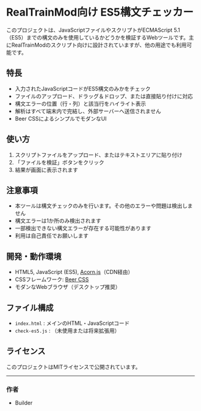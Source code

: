# RealTrainMod向け ES5構文チェッカー

このプロジェクトは、JavaScriptファイルやスクリプトがECMAScript 5.1（ES5）までの構文のみを使用しているかどうかを検証するWebツールです。主にRealTrainModのスクリプト向けに設計されていますが、他の用途でも利用可能です。

## 特長
- 入力されたJavaScriptコードがES5構文のみかをチェック
- ファイルのアップロード、ドラッグ＆ドロップ、または直接貼り付けに対応
- 構文エラーの位置（行・列）と該当行をハイライト表示
- 解析はすべて端末内で完結し、外部サーバーへ送信されません
- Beer CSSによるシンプルでモダンなUI

## 使い方
1. スクリプトファイルをアップロード、またはテキストエリアに貼り付け
2. 「ファイルを検証」ボタンをクリック
3. 結果が画面に表示されます

## 注意事項
- 本ツールは構文チェックのみを行います。その他のエラーや問題は検出しません
- 構文エラーは1か所のみ検出されます
- 一部検出できない構文エラーが存在する可能性があります
- 利用は自己責任でお願いします

## 開発・動作環境
- HTML5, JavaScript (ES5), [Acorn.js](https://github.com/acornjs/acorn)（CDN経由）
- CSSフレームワーク: [Beer CSS](https://www.beercss.com/)
- モダンなWebブラウザ（デスクトップ推奨）

## ファイル構成
- `index.html` : メインのHTML・JavaScriptコード
- `check-es5.js` : （未使用または将来拡張用）

## ライセンス
このプロジェクトはMITライセンスで公開されています。

---

### 作者
- Builder
